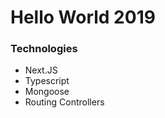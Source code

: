 # Hello World 2019

### Technologies

-   Next.JS
-   Typescript
-   Mongoose
-   Routing Controllers
